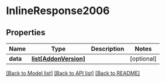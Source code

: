 # InlineResponse2006

## Properties
Name | Type | Description | Notes
------------ | ------------- | ------------- | -------------
**data** | [**list[AddonVersion]**](AddonVersion.md) |  | [optional] 

[[Back to Model list]](../README.md#documentation-for-models) [[Back to API list]](../README.md#documentation-for-api-endpoints) [[Back to README]](../README.md)

